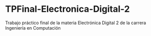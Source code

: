 # TPFinal-Electronica-Digital-2
Trabajo práctico final de la materia Electrónica Digital 2 de la carrera Ingeniería en Computación
